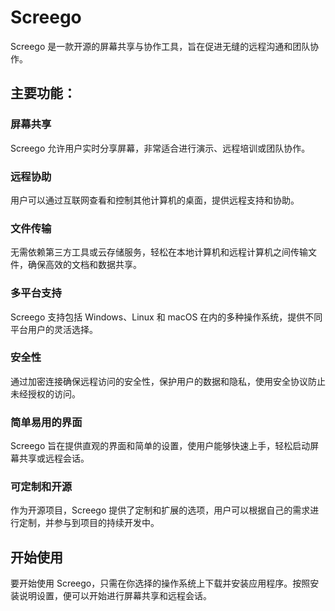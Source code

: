 # Screego

Screego 是一款开源的屏幕共享与协作工具，旨在促进无缝的远程沟通和团队协作。

## 主要功能：

### 屏幕共享

Screego 允许用户实时分享屏幕，非常适合进行演示、远程培训或团队协作。

### 远程协助

用户可以通过互联网查看和控制其他计算机的桌面，提供远程支持和协助。

### 文件传输

无需依赖第三方工具或云存储服务，轻松在本地计算机和远程计算机之间传输文件，确保高效的文档和数据共享。

### 多平台支持

Screego 支持包括 Windows、Linux 和 macOS 在内的多种操作系统，提供不同平台用户的灵活选择。

### 安全性

通过加密连接确保远程访问的安全性，保护用户的数据和隐私，使用安全协议防止未经授权的访问。

### 简单易用的界面

Screego 旨在提供直观的界面和简单的设置，使用户能够快速上手，轻松启动屏幕共享或远程会话。

### 可定制和开源

作为开源项目，Screego 提供了定制和扩展的选项，用户可以根据自己的需求进行定制，并参与到项目的持续开发中。

## 开始使用

要开始使用 Screego，只需在你选择的操作系统上下载并安装应用程序。按照安装说明设置，便可以开始进行屏幕共享和远程会话。